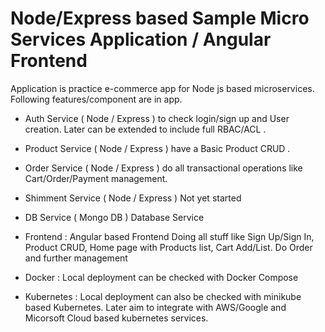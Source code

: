 # Node/Express based Sample Micro Services Application / Angular Frontend

Application is practice e-commerce app for Node js based microservices. Following features/component are in app. 

- Auth Service ( Node / Express  ) to check login/sign up and User creation. Later can be extended to include full RBAC/ACL .

- Product Service ( Node / Express  ) have a Basic Product CRUD .

- Order Service  ( Node / Express  ) do all transactional operations like Cart/Order/Payment management. 

- Shimment Service ( Node / Express ) Not yet started

- DB Service ( Mongo DB ) Database Service

- Frontend : Angular based Frontend Doing all stuff like Sign Up/Sign In, Product CRUD, Home page with Products list, Cart Add/List. Do Order and further management

- Docker : Local deployment can be checked with Docker Compose

- Kubernetes : Local deployment can also be checked with minikube based Kubernetes. Later aim to integrate with AWS/Google and Micorsoft Cloud based kubernetes services. 



